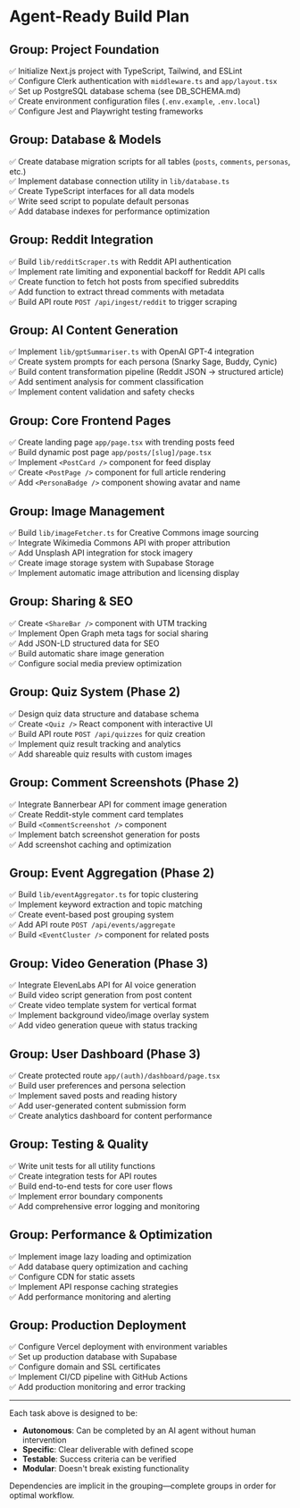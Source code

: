 # Agent-Ready Build Plan

## Group: Project Foundation
✅ Initialize Next.js project with TypeScript, Tailwind, and ESLint  
✅ Configure Clerk authentication with `middleware.ts` and `app/layout.tsx`  
✅ Set up PostgreSQL database schema (see DB_SCHEMA.md)  
✅ Create environment configuration files (`.env.example`, `.env.local`)  
✅ Configure Jest and Playwright testing frameworks  

## Group: Database & Models
✅ Create database migration scripts for all tables (`posts`, `comments`, `personas`, etc.)  
✅ Implement database connection utility in `lib/database.ts`  
✅ Create TypeScript interfaces for all data models  
✅ Write seed script to populate default personas  
✅ Add database indexes for performance optimization  

## Group: Reddit Integration
✅ Build `lib/redditScraper.ts` with Reddit API authentication  
✅ Implement rate limiting and exponential backoff for Reddit API calls  
✅ Create function to fetch hot posts from specified subreddits  
✅ Add function to extract thread comments with metadata  
✅ Build API route `POST /api/ingest/reddit` to trigger scraping  

## Group: AI Content Generation
✅ Implement `lib/gptSummariser.ts` with OpenAI GPT-4 integration  
✅ Create system prompts for each persona (Snarky Sage, Buddy, Cynic)  
✅ Build content transformation pipeline (Reddit JSON → structured article)  
✅ Add sentiment analysis for comment classification  
✅ Implement content validation and safety checks  

## Group: Core Frontend Pages
✅ Create landing page `app/page.tsx` with trending posts feed  
✅ Build dynamic post page `app/posts/[slug]/page.tsx`  
✅ Implement `<PostCard />` component for feed display  
✅ Create `<PostPage />` component for full article rendering  
✅ Add `<PersonaBadge />` component showing avatar and name  

## Group: Image Management
✅ Build `lib/imageFetcher.ts` for Creative Commons image sourcing  
✅ Integrate Wikimedia Commons API with proper attribution  
✅ Add Unsplash API integration for stock imagery  
✅ Create image storage system with Supabase Storage  
✅ Implement automatic image attribution and licensing display  

## Group: Sharing & SEO
✅ Create `<ShareBar />` component with UTM tracking  
✅ Implement Open Graph meta tags for social sharing  
✅ Add JSON-LD structured data for SEO  
✅ Build automatic share image generation  
✅ Configure social media preview optimization  

## Group: Quiz System (Phase 2)
✅ Design quiz data structure and database schema  
✅ Create `<Quiz />` React component with interactive UI  
✅ Build API route `POST /api/quizzes` for quiz creation  
✅ Implement quiz result tracking and analytics  
✅ Add shareable quiz results with custom images  

## Group: Comment Screenshots (Phase 2)
✅ Integrate Bannerbear API for comment image generation  
✅ Create Reddit-style comment card templates  
✅ Build `<CommentScreenshot />` component  
✅ Implement batch screenshot generation for posts  
✅ Add screenshot caching and optimization  

## Group: Event Aggregation (Phase 2)
✅ Build `lib/eventAggregator.ts` for topic clustering  
✅ Implement keyword extraction and topic matching  
✅ Create event-based post grouping system  
✅ Add API route `POST /api/events/aggregate`  
✅ Build `<EventCluster />` component for related posts  

## Group: Video Generation (Phase 3)
✅ Integrate ElevenLabs API for AI voice generation  
✅ Build video script generation from post content  
✅ Create video template system for vertical format  
✅ Implement background video/image overlay system  
✅ Add video generation queue with status tracking  

## Group: User Dashboard (Phase 3)
✅ Create protected route `app/(auth)/dashboard/page.tsx`  
✅ Build user preferences and persona selection  
✅ Implement saved posts and reading history  
✅ Add user-generated content submission form  
✅ Create analytics dashboard for content performance  

## Group: Testing & Quality
✅ Write unit tests for all utility functions  
✅ Create integration tests for API routes  
✅ Build end-to-end tests for core user flows  
✅ Implement error boundary components  
✅ Add comprehensive error logging and monitoring  

## Group: Performance & Optimization
✅ Implement image lazy loading and optimization  
✅ Add database query optimization and caching  
✅ Configure CDN for static assets  
✅ Implement API response caching strategies  
✅ Add performance monitoring and alerting  

## Group: Production Deployment
✅ Configure Vercel deployment with environment variables  
✅ Set up production database with Supabase  
✅ Configure domain and SSL certificates  
✅ Implement CI/CD pipeline with GitHub Actions  
✅ Add production monitoring and error tracking  

---

Each task above is designed to be:
- **Autonomous**: Can be completed by an AI agent without human intervention
- **Specific**: Clear deliverable with defined scope
- **Testable**: Success criteria can be verified
- **Modular**: Doesn't break existing functionality

Dependencies are implicit in the grouping—complete groups in order for optimal workflow. 